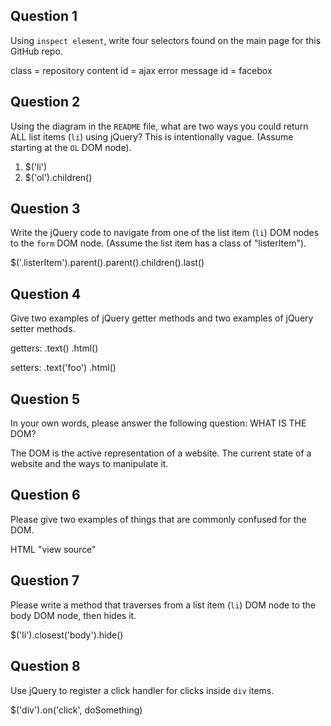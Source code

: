## Question 1

Using `inspect element`, write four selectors found on the main page for this
GitHub repo.

<!-- your answer starts here -->
class = repository content
id = ajax error message
id = facebox
<!-- your answer ends here -->

## Question 2

Using the diagram in the `README` file, what are two ways you could return ALL
list items (`li`) using jQuery? This is intentionally vague. (Assume starting
at the `OL` DOM node).

<!-- your answer starts here -->
1. $('li')
2. $('ol').children()
<!-- your answer ends here -->

## Question 3

Write the jQuery code to navigate from one of the list item (`li`) DOM nodes to
the `form` DOM node. (Assume the list item has a class of "listerItem").

<!-- your answer starts here -->
$('.listerItem').parent().parent().children().last()
<!-- your answer ends here -->

## Question 4

Give two examples of jQuery getter methods and two examples of jQuery setter
methods.

<!-- your answer starts here -->
getters:
.text()
.html()

setters:
.text('foo')
.html(<foo></foo>)
<!-- your answer ends here -->

## Question 5

In your own words, please answer the following question: WHAT IS THE DOM?

<!-- your answer starts here -->
The DOM is the active representation of a website. The current state of a website and the ways to manipulate it.
<!-- your answer ends here -->

## Question 6

Please give two examples of things that are commonly confused for the DOM.

<!-- your answer starts here -->
HTML
"view source"
<!-- your answer ends here -->

## Question 7

Please write a method that traverses from a list item (`li`) DOM node to the
body DOM node, then hides it.

<!-- your answer starts here -->
$('li').closest('body').hide()
<!-- your answer ends here -->

## Question 8

Use jQuery to register a click handler for clicks inside `div` items.

<!-- your answer starts here -->
$('div').on('click', doSomething)
<!-- your answer ends here -->
